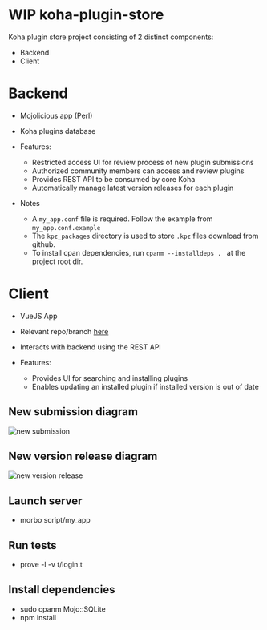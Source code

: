 # WIP koha-plugin-store

Koha plugin store project consisting of 2 distinct components:
- Backend
- Client

# Backend
- Mojolicious app (Perl)
- Koha plugins database

- Features:
  - Restricted access UI for review process of new plugin submissions
  - Authorized community members can access and review plugins
  - Provides REST API to be consumed by core Koha
  - Automatically manage latest version releases for each plugin

- Notes
  - A `my_app.conf` file is required. Follow the example from `my_app.conf.example`
  - The `kpz_packages` directory is used to store `.kpz` files download from github.
  - To install cpan dependencies, run `cpanm --installdeps . ` at the project root dir.

# Client
- VueJS App
- Relevant repo/branch [here](https://github.com/PTFS-Europe/koha/tree/plugin_store)
- Interacts with backend using the REST API

- Features:
  - Provides UI for searching and installing plugins
  - Enables updating an installed plugin if installed version is out of date

## New submission diagram
![new submission](https://github.com/ammopt/koha-plugin-store/blob/main/new-submission.jpg?raw=true)

## New version release diagram
![new version release](https://github.com/ammopt/koha-plugin-store/blob/main/new-version-release.jpg?raw=true)

## Launch server
- morbo script/my_app

## Run tests
- prove -l -v t/login.t

## Install dependencies
- sudo cpanm Mojo::SQLite
- npm install
